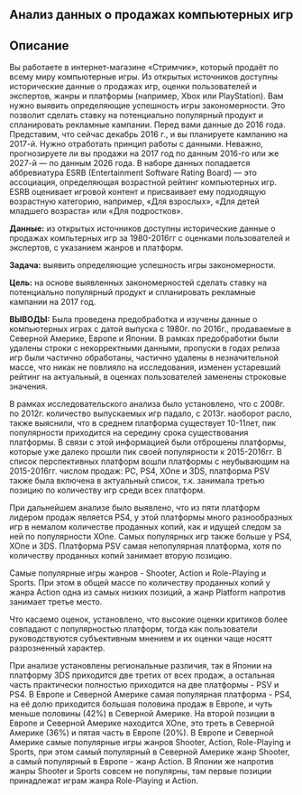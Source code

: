 ## Анализ данных о продажах компьютерных игр

## Описание

Вы работаете в интернет-магазине «Стримчик», который продаёт по всему миру компьютерные игры. Из открытых источников доступны исторические данные о продажах игр, оценки пользователей и экспертов, жанры и платформы (например, Xbox или PlayStation). Вам нужно выявить определяющие успешность игры закономерности. Это позволит сделать ставку на потенциально популярный продукт и спланировать рекламные кампании. Перед вами данные до 2016 года. Представим, что сейчас декабрь 2016 г., и вы планируете кампанию на 2017-й. Нужно отработать принцип работы с данными. Неважно, прогнозируете ли вы продажи на 2017 год по данным 2016-го или же 2027-й — по данным 2026 года. В наборе данных попадается аббревиатура ESRB (Entertainment Software Rating Board) — это ассоциация, определяющая возрастной рейтинг компьютерных игр. ESRB оценивает игровой контент и присваивает ему подходящую возрастную категорию, например, «Для взрослых», «Для детей младшего возраста» или «Для подростков».

**Данные:** из открытых источников доступны исторические данные о продажах компьтерных игр за 1980-2016гг с оценками пользователей и экспертов, с указанием жанров и платформ.

**Задача:** выявить определяющие успешность игры закономерности.

**Цель:** на основе выявленных закономерностей сделать ставку на потенциально популярный продукт и спланировать рекламные кампании на 2017 год.

**ВЫВОДЫ:**
Была проведена предобработка и изучены данные о компьютерных играх с датой выпуска с 1980г. по 2016г., продаваемые в Северной Америке, Европе и Японии. В рамках предобработки были удалены строки с некорректными данными, пропуски в годах релиза игр были частично обработаны, частично удалены в незначительной массе, что никак не повлияло на исследования, изменен устаревший рейтинг на актуальный, в оценках пользователей заменены строковые значения.

В рамках исследовательского анализа было установлено, что с 2008г. по 2012г. количество выпускаемых игр падало, с 2013г. наоборот расло, также выяснили, что в среднем платформа существует 10-11лет, пик популярности приходится на середину срока существования платформы. В связи с этой информацией были отброшены платформы, которые уже далеко прошли пик своей популярности к 2015-2016гг. В список перспективных платформ вошли платформы с неубывающим на 2015-2016гг. числом продаж: PC, PS4, XOne и 3DS, платформа PSV также была включена в актуальный список, т.к. занимала третью позицию по количеству игр среди всех платформ.

При дальнейшем анализе было выявлено, что из пяти платформ лидером продаж является PS4, у этой платформы много разнообразных игр в немалом количестве проданных копий, как и идущей следом за ней по популярности XOne. Самых популярных игр также больше у PS4, XOne и 3DS. Платформа PSV самая непопулярная платформа, хотя по количеству проданных копий занимает вторую позицию.

Самые популярные игры жанров - Shooter, Action и Role-Playing и Sports. При этом в общей массе по количеству проданных копий у жанра Action одна из самых низких позиций, а жанр Platform напротив занимает третье место.

Что касаемо оценок, установлено, что высокие оценки критиков более совпадают с популярностью платформ, тогда как пользователи руководствуются субъективным мнением и их оценки чаще носятт разрозненный характер.

При анализе установлены региональные различия, так в Японии на платформу 3DS приходится две третих от всех продаж, а остальная часть практически полностью приходится на две платформы - PSV и PS4. В Европе и Северной Америке самая популярная платформа - PS4, на её долю приходится большая половина продаж в Европе, и чуть меньше половины (42%) в Северной Америке. На второй позиции в Европе и Северной Америке находится XOne, это треть в Северной Америке (36%) и пятая часть в Европе (20%). В Европе и Северной Америке самые популярные игры жанров Shooter, Action, Role-Playing и Sports, при этом самый популярный в Северной Америке жанр Shooter, а самый популярный в Европе - жанр Action. В Японии же напротив жанры Shooter и Sports совсем не популярны, там первые позиции принадлежат играм жанра Role-Playing и Action.
